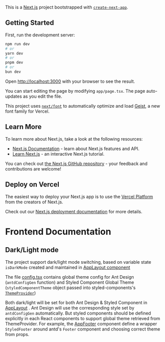 This is a [Next.js](https://nextjs.org) project bootstrapped with [`create-next-app`](https://nextjs.org/docs/app/api-reference/cli/create-next-app).

## Getting Started

First, run the development server:

```bash
npm run dev
# or
yarn dev
# or
pnpm dev
# or
bun dev
```

Open [http://localhost:3000](http://localhost:3000) with your browser to see the result.

You can start editing the page by modifying `app/page.tsx`. The page auto-updates as you edit the file.

This project uses [`next/font`](https://nextjs.org/docs/app/building-your-application/optimizing/fonts) to automatically optimize and load [Geist](https://vercel.com/font), a new font family for Vercel.

## Learn More

To learn more about Next.js, take a look at the following resources:

- [Next.js Documentation](https://nextjs.org/docs) - learn about Next.js features and API.
- [Learn Next.js](https://nextjs.org/learn) - an interactive Next.js tutorial.

You can check out [the Next.js GitHub repository](https://github.com/vercel/next.js) - your feedback and contributions are welcome!

## Deploy on Vercel

The easiest way to deploy your Next.js app is to use the [Vercel Platform](https://vercel.com/new?utm_medium=default-template&filter=next.js&utm_source=create-next-app&utm_campaign=create-next-app-readme) from the creators of Next.js.

Check out our [Next.js deployment documentation](https://nextjs.org/docs/app/building-your-application/deploying) for more details.

# Frontend Documentation

## Dark/Light mode
The project support dark/light mode switching, based on variable state `isDarkMode` created and maintained in [AppLayout component](./src/layout/user-layout.tsx)

The file [config.tsx](./src/theme/config.tsx) contains global theme config for Ant Design (`antdConfigGen` function) and Styled Component Global Theme (`styledComponentTheme` object passed into styled-components's [`ThemeProvider`](./src/layout/user-layout.tsx))

Both dark/light will be set for both Ant Design & Styled Component in [AppLayout](./src/layout/user-layout.tsx)
. Ant Design will use the corresponding style set by `antdConfigGen` automatically. But styled components should be defined explicitly in each React components to support global theme retrieved from ThemeProvider. For example, the [AppFooter](./src/layout/footer.tsx) component define a wrapper `StyledFooter` around antd's `Footer` component and choosing correct theme from props.